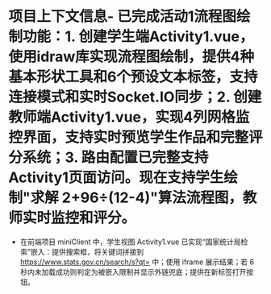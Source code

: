 # 项目上下文信息- 已完成活动1流程图绘制功能：1. 创建学生端Activity1.vue，使用idraw库实现流程图绘制，提供4种基本形状工具和6个预设文本标签，支持连接模式和实时Socket.IO同步；2. 创建教师端Activity1.vue，实现4列网格监控界面，支持实时预览学生作品和完整评分系统；3. 路由配置已完整支持Activity1页面访问。现在支持学生绘制"求解 2+96÷(12-4)"算法流程图，教师实时监控和评分。
- 在前端项目 miniClient 中，学生视图 Activity1.vue 已实现“国家统计局检索”嵌入：提供搜索框，将关键词拼接到 https://www.stats.gov.cn/search/s?qt= 中；使用 iframe 展示结果；若 6 秒内未加载成功则判定为被嵌入限制并显示外链兜底；提供在新标签打开按钮。
